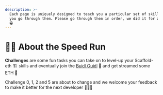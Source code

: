```yaml
---
description: >-
  Each page is uniquely designed to teach you a particular set of skills 🛹  as
  you go through them. Please go through them in order, we did it for a reason
  😁
---
```


# 🧙‍♂️     About the Speed Run

**Challenges** are some fun tasks you can take on to level-up your Scaffold-eth 🏗 skills and eventually join the [Buidl Guidl](https://buidlguidl.com) 🏰  and get streamed some ETH 💸

Challenge 0, 1, 2 and 5 are about to change and we welcome your feedback to make it better for the next developer 👨🏼‍💻
